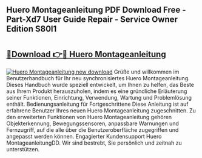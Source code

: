## Huero Montageanleitung PDF Download Free - Part-Xd7 User Guide Repair - Service Owner Edition S80l1

# <h2><a href="http://df8th6s.blite.top/?on=Huero+Montageanleitung">🔗Download 👉🔴 Huero Montageanleitung</a></h2>

[![Huero Montageanleitung new download](https://i.imgur.com/lujVjoI.png)](http://df8th6s.blite.top/?on=Huero+Montageanleitung)
Grüße und willkommen im Benutzerhandbuch für Ihr neu synchronisiertes Huero Montageanleitung. Dieses Handbuch wurde speziell entwickelt, um Ihnen zu helfen, das Beste aus Ihrem Produkt herauszuholen, indem es eine gründliche Erläuterung seiner Funktionen, Einrichtung, Verwendung, Wartung und Problemlösung enthält. Bedienungsanleitung für Fortgeschrittene Diese Anleitung ist auf erfahrene Benutzer Ihres neuen Huero Montageanleitung zugeschnitten. Zu den erweiterten Funktionen von Huero Montageanleitung gehören Objekterkennung, Bewegungssensoren, anpassbare Warnungen und Fernzugriff, auf die alle über die Benutzeroberfläche zugegriffen und angepasst werden können. Engagierter Kundensupport Huero MontageanleitungDD. Wir sind bestrebt, Sie persönlich und zeitnah zu unterstützen.
